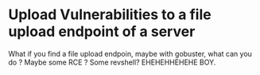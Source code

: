 # Upload Vulnerabilities to a file upload endpoint of a server

What if you find a file upload endpoin, maybe with gobuster, what can you do ? Maybe some RCE ? Some revshell? EHEHEHHEHEHE BOY.